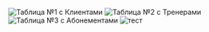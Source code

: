 
![Таблица №1 с Клиентами](https://raw.githubusercontent.com/smirnowa/Fitness_Center/e77655a31120e7004da0dd2aecef4fee690acaa1/photo_2025-06-11_10-09-42.jpg)
![Таблица №2 с Тренерами](https://raw.githubusercontent.com/smirnowa/Fitness_Center/e77655a31120e7004da0dd2aecef4fee690acaa1/photo_2025-06-11_10-09-56.jpg)
![Таблица №3 с Абонементами](https://raw.githubusercontent.com/smirnowa/Fitness_Center/e77655a31120e7004da0dd2aecef4fee690acaa1/photo_2025-06-11_10-10-08(2).jpg)
![тест](https://raw.githubusercontent.com/smirnowa/Fitness_Center/56e6eee36eec80fed79273ef895bebb605f64e63/61-5.jpg)
